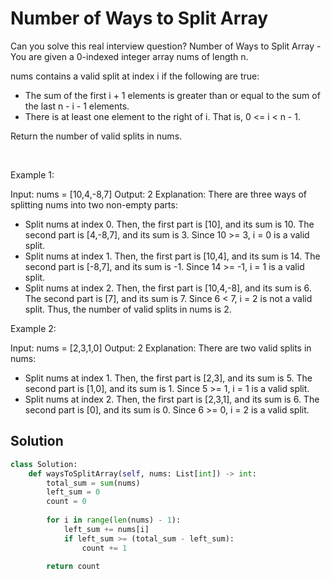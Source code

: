 # Number of Ways to Split Array

Can you solve this real interview question? Number of Ways to Split Array - You are given a 0-indexed integer array nums of length n.

nums contains a valid split at index i if the following are true:

 * The sum of the first i + 1 elements is greater than or equal to the sum of the last n - i - 1 elements.
 * There is at least one element to the right of i. That is, 0 <= i < n - 1.

Return the number of valid splits in nums.

 

Example 1:


Input: nums = [10,4,-8,7]
Output: 2
Explanation: 
There are three ways of splitting nums into two non-empty parts:
- Split nums at index 0. Then, the first part is [10], and its sum is 10. The second part is [4,-8,7], and its sum is 3. Since 10 >= 3, i = 0 is a valid split.
- Split nums at index 1. Then, the first part is [10,4], and its sum is 14. The second part is [-8,7], and its sum is -1. Since 14 >= -1, i = 1 is a valid split.
- Split nums at index 2. Then, the first part is [10,4,-8], and its sum is 6. The second part is [7], and its sum is 7. Since 6 < 7, i = 2 is not a valid split.
Thus, the number of valid splits in nums is 2.


Example 2:


Input: nums = [2,3,1,0]
Output: 2
Explanation: 
There are two valid splits in nums:
- Split nums at index 1. Then, the first part is [2,3], and its sum is 5. The second part is [1,0], and its sum is 1. Since 5 >= 1, i = 1 is a valid split. 
- Split nums at index 2. Then, the first part is [2,3,1], and its sum is 6. The second part is [0], and its sum is 0. Since 6 >= 0, i = 2 is a valid split.

## Solution
```py
class Solution:
    def waysToSplitArray(self, nums: List[int]) -> int:
        total_sum = sum(nums)
        left_sum = 0
        count = 0
        
        for i in range(len(nums) - 1):
            left_sum += nums[i]
            if left_sum >= (total_sum - left_sum):
                count += 1
        
        return count
```
